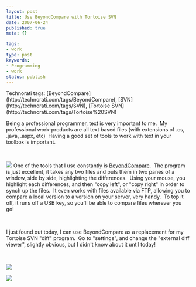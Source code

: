 ```yaml
---
layout: post
title: Use BeyondCompare with Tortoise SVN
date: 2007-06-24
published: true
meta: {}

tags:
- work
type: post
keywords:
- Programming
- work
status: publish
---
```

<div class="wlWriterSmartContent" style="padding-right: 0px;padding-left: 0px;float: none;padding-bottom: 0px;margin: 0px;padding-top: 0px">Technorati tags: [BeyondCompare](http://technorati.com/tags/BeyondCompare), [SVN](http://technorati.com/tags/SVN), [Tortoise SVN](http://technorati.com/tags/Tortoise%20SVN)</div>

Being a professional programmer, text is very important to me.  My professional work-products are all text based files (with extensions of .cs, .java, .aspx, etc)  Having a good set of tools to work with text in your toolbox is important.



 



[![](http://media.eick.us/2011/05/602549806_bf42670cc6_m.jpg)](http://www.scootersoftware.com/moreinfo.php) One of the tools that I use constantly is [BeyondCompare](http://www.scootersoftware.com/home.php).  The program is just excellent, it takes any two files and puts them in two panes of a window, side by side, highlighting the differences.  Using your mouse, you highlight each differences, and then "copy left", or "copy right" in order to synch up the files.  It even works with files available via FTP, allowing you to compare a local version to a version on your server, very handy.  To top it off, it runs off a USB key, so you'll be able to compare files wherever you go!



 



I just found out today, I can use BeyondCompare as a replacement for my Tortoise SVN "diff" program.  Go to "settings", and change the "external diff viewer", slightly obvious, but I didn't know about it until today!



 



![](http://media.eick.us/2011/05/602241819_67351bbdb3_o.png)



![](http://media.eick.us/2011/05/602264737_ed63150bb7_o.png)

